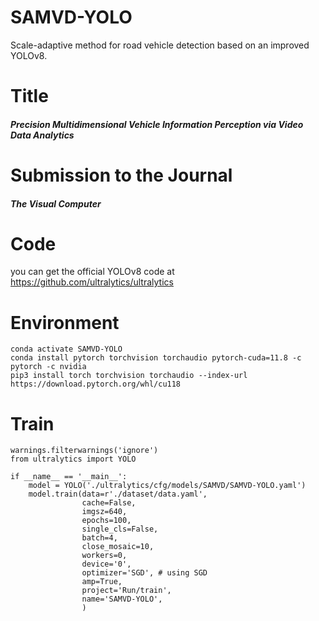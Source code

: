 # SAMVD-YOLO
Scale-adaptive method for road vehicle detection based on an improved YOLOv8.
# Title
##### Precision Multidimensional Vehicle Information Perception via Video Data Analytics
# Submission to the Journal
##### The Visual Computer
# Code
you can get the official YOLOv8 code at https://github.com/ultralytics/ultralytics
# Environment
```conda create -n SAMVD-YOLO python=3.9
conda activate SAMVD-YOLO
conda install pytorch torchvision torchaudio pytorch-cuda=11.8 -c pytorch -c nvidia
pip3 install torch torchvision torchaudio --index-url https://download.pytorch.org/whl/cu118
```
# Train
```import warnings
warnings.filterwarnings('ignore')
from ultralytics import YOLO

if __name__ == '__main__':
    model = YOLO('./ultralytics/cfg/models/SAMVD/SAMVD-YOLO.yaml')
    model.train(data=r'./dataset/data.yaml',
                cache=False,
                imgsz=640,
                epochs=100,
                single_cls=False,
                batch=4,
                close_mosaic=10,
                workers=0,
                device='0',
                optimizer='SGD', # using SGD
                amp=True,  
                project='Run/train',
                name='SAMVD-YOLO',
                )
```
